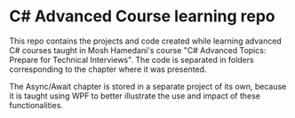 # C# Advanced Course learning repo

This repo contains the projects and code created while learning advanced C# courses taught in Mosh Hamedani's course "C# Advanced Topics: Prepare for Technical Interviews". The code is separated in folders corresponding to the chapter where it was presented.

The Async/Await chapter is stored in a separate project of its own, because it is taught using WPF to better illustrate the use and impact of these functionalities.